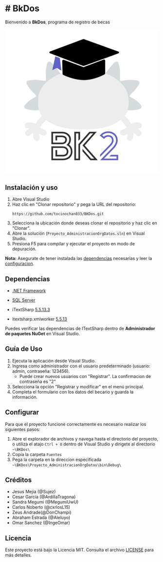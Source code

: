 ﻿# # BkDos

Bienvenido a **BkDos**, programa de registro de becas

![](https://raw.githubusercontent.com/tocinochan033/BKDos/master/Imagenes/Logo.png)

## Instalación y uso

1. Abre  Visual Studio 
2. Haz clic en "Clonar repositorio" y pega la URL del repositorio: 
    ```
	https://github.com/tocinochan033/BKDos.git
	```
3. Selecciona la ubicación donde deseas clonar el repositorio y haz clic en "Clonar".
4. Abre la solución (`Proyecto_AdministracionOrgDatos.sln`) en Visual Studio.
5. Presiona F5 para compilar y ejecutar el proyecto en modo de depuración.

**Nota:** Asegurate de tener instalada las [dependencias](#dependencias) necesarias y leer la [configuracion](#configurar).

## Dependencias
- [.NET Framework](https://dotnet.microsoft.com/en-us/download/visual-studio-sdks)
- [SQL Server](https://www.microsoft.com/es-MX/sql-server/sql-server-downloads)


- iTextSharp [5.5.13.3]()
- itextsharp.xmlworker [5.5.13]()

Puedes verificar las dependencias de ITextSharp dentro de **Administrador de paquetes NuGet** en Visual Studio.

## Guía de Uso

1. Ejecuta la aplicación desde Visual Studio.
2. Ingresa como administrador con el usuario predeterminado (usuario: admin, contraseña: 123456).
	- Puede crear nuevos usuarios con "Registrar". La confirmacion de contraseña es "2"
3. Selecciona la opción "Registrar y modificar" en el menú principal.
4. Completa el formulario con los datos del becario y guarda la información.


## Configurar
Para que el proyecto funcione correctamente es necesario realizar los siguientes pasos:

1. Abre el explorador de archivos y navega hasta el directorio del proyecto, o utiliza el atajo `Ctrl + O` dentro de Visual Studio y dirigete al directorio `~\BKDos\` 
2. Copia la carpeta `Fuentes`
3. Pega la carpeta en la direccion especificada `~\BKDos\Proyecto_AdministracionOrgDatos\bin\Debug\`

## Créditos

- Jesus Mejia (@Sujez)
- Cesar Garcia (@ArdillaTragona)
- Sandra Megumi (@MegumiUwU)
- Carlos Noberto (@cxrlosL15)
- Zeus Andrade(@DonChampi)
- Abraham Estrada (@Aleluyo)
- Omar Sanchez (@IngeOmar)

## Licencia

Este proyecto está bajo la Licencia MIT. Consulta el archivo [LICENSE](LICENSE) para más detalles.
